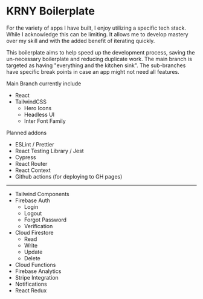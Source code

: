 # KRNY Boilerplate

For the variety of apps I have built, I enjoy utilizing a specific tech stack. While I acknowledge this can be limiting. It allows me to develop mastery over my skill and with the added benefit of iterating quickly.

This boilerplate aims to help speed up the development process, saving the un-necessary boilerplate and reducing duplicate work. The main branch is targeted as having "everything and the kitchen sink". The sub-branches have specific break points in case an app might not need all features.

Main Branch currently include

- React
- TailwindCSS
  - Hero Icons
  - Headless UI
  - Inter Font Family

Planned addons

- ESLint / Prettier
- React Testing Library / Jest
- Cypress
- React Router
- React Context
- Github actions (for deploying to GH pages)

---

- Tailwind Components
- Firebase Auth
  - Login
  - Logout
  - Forgot Password
  - Verification
- Cloud Firestore
  - Read
  - Write
  - Update
  - Delete
- Cloud Functions
- Firebase Analytics
- Stripe Integration
- Notifications
- React Redux
